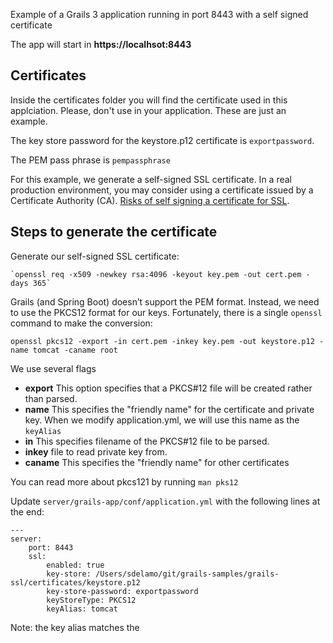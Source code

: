 Example of a Grails 3 application running in port 8443 with a self signed certificate

The app will start in **https://localhsot:8443**

## Certificates 

Inside the certificates folder you will find the certificate used in this applciation. Please, don't use in your application. These are just an example. 

The key store password for the keystore.p12 certificate is `exportpassword`. 

The PEM pass phrase is `pempassphrase`

For this example, we generate a self-signed SSL certificate. In a real production environment, you may consider using a certificate issued by a Certificate Authority (CA). [Risks of self signing a certificate for SSL](https://security.stackexchange.com/questions/8110/what-are-the-risks-of-self-signing-a-certificate-for-ssl).

## Steps to generate the certificate

Generate our self-signed SSL certificate: 

````
`openssl req -x509 -newkey rsa:4096 -keyout key.pem -out cert.pem -days 365`
````

Grails (and Spring Boot) doesn’t support the PEM format. Instead, we need to use the PKCS12 format for our keys. 
Fortunately, there is a single `openssl` command to make the conversion:

````
openssl pkcs12 -export -in cert.pem -inkey key.pem -out keystore.p12 -name tomcat -caname root
````

We use several flags

- **export** This option specifies that a PKCS#12 file will be created rather than parsed.
- **name**  This specifies the "friendly name" for the certificate and private key. When we modify application.yml, we will use this name as the `keyAlias`
- **in** This specifies filename of the PKCS#12 file to be parsed. 
- **inkey** file to read private key from.
- **caname** This specifies the "friendly name" for other certificates

You can read more about pkcs121 by running `man pks12`


Update `server/grails-app/conf/application.yml` with the following lines at the end:

```
---
server:
    port: 8443
    ssl:
        enabled: true
        key-store: /Users/sdelamo/git/grails-samples/grails-ssl/certificates/keystore.p12
        key-store-password: exportpassword
        keyStoreType: PKCS12
        keyAlias: tomcat
```

Note: the key alias matches the 
